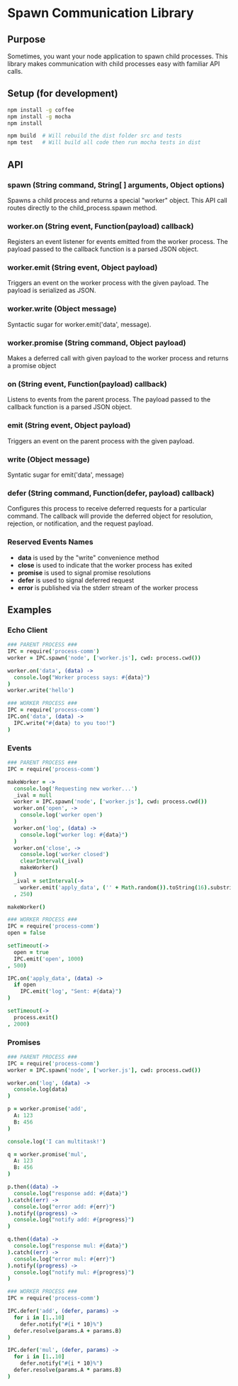 # Spawn Communication Library
## Purpose
Sometimes, you want your node application to spawn child processes.  This library makes communication with child processes easy with familiar API calls.

## Setup (for development)
```bash
npm install -g coffee
npm install -g mocha
npm install

npm build  # Will rebuild the dist folder src and tests
npm test   # Will build all code then run mocha tests in dist
```

## API
### spawn (String command, String[ ] arguments, Object options)
Spawns a child process and returns a special "worker" object.  This API call routes directly to the child_process.spawn method.

### worker.on (String event, Function(payload) callback)
Registers an event listener for events emitted from the worker process.  The payload passed to the callback function is a parsed JSON object.

### worker.emit (String event, Object payload)
Triggers an event on the worker process with the given payload.  The payload is serialized as JSON.

### worker.write (Object message)
Syntactic sugar for worker.emit('data', message).

### worker.promise (String command, Object payload)
Makes a deferred call with given payload to the worker process and returns a promise object

### on (String event, Function(payload) callback)
Listens to events from the parent process.  The payload passed to the callback function is a parsed JSON object.

### emit (String event, Object payload)
Triggers an event on the parent process with the given payload.

### write (Object message)
Syntatic sugar for emit('data', message)

### defer (String command, Function(defer, payload) callback)
Configures this process to receive deferred requests for a particular command.  The callback will provide the deferred object for resolution, rejection, or notification, and the request payload.

### Reserved Events Names
- **data** is used by the "write" convenience method
- **close** is used to indicate that the worker process has exited
- **promise** is used to signal promise resolutions
- **defer** is used to signal deferred request
- **error** is published via the stderr stream of the worker process

## Examples
### Echo Client
```coffeescript
### PARENT PROCESS ###
IPC = require('process-comm')
worker = IPC.spawn('node', ['worker.js'], cwd: process.cwd())

worker.on('data', (data) ->
  console.log("Worker process says: #{data}")
)
worker.write('hello')
```
```coffeescript
### WORKER PROCESS ###
IPC = require('process-comm')
IPC.on('data', (data) ->
  IPC.write("#{data} to you too!")
)
```

### Events
```coffeescript
### PARENT PROCESS ###
IPC = require('process-comm')

makeWorker = ->
  console.log('Requesting new worker...')
  _ival = null
  worker = IPC.spawn('node', ['worker.js'], cwd: process.cwd())
  worker.on('open', ->
    console.log('worker open')
  )
  worker.on('log', (data) ->
    console.log("worker log: #{data}")
  )
  worker.on('close', ->
    console.log('worker closed')
    clearInterval(_ival)
    makeWorker()
  )
  _ival = setInterval(->
    worker.emit('apply_data', ('' + Math.random()).toString(16).substring(2))
  , 250)

makeWorker()
```
```coffeescript
### WORKER PROCESS ###
IPC = require('process-comm')
open = false

setTimeout(->
  open = true
  IPC.emit('open', 1000)
, 500)

IPC.on('apply_data', (data) ->
  if open
    IPC.emit('log', "Sent: #{data}")
)

setTimeout(->
  process.exit()
, 2000)
```

### Promises
```coffeescript
### PARENT PROCESS ###
IPC = require('process-comm')
worker = IPC.spawn('node', ['worker.js'], cwd: process.cwd())

worker.on('log', (data) ->
  console.log(data)
)

p = worker.promise('add',
  A: 123
  B: 456
)

console.log('I can multitask!')

q = worker.promise('mul',
  A: 123
  B: 456
)

p.then((data) ->
  console.log("response add: #{data}")
).catch((err) ->
  console.log("error add: #{err}")
).notify((progress) ->
  console.log("notify add: #{progress}")
)

q.then((data) ->
  console.log("response mul: #{data}")
).catch((err) ->
  console.log("error mul: #{err}")
).notify((progress) ->
  console.log("notify mul: #{progress}")
)
```
```coffeescript
### WORKER PROCESS ###
IPC = require('process-comm')

IPC.defer('add', (defer, params) ->
  for i in [1..10]
    defer.notify("#{i * 10}%")
  defer.resolve(params.A + params.B)
)

IPC.defer('mul', (defer, params) ->
  for i in [1..10]
    defer.notify("#{i * 10}%")
  defer.resolve(params.A * params.B)
)
```
